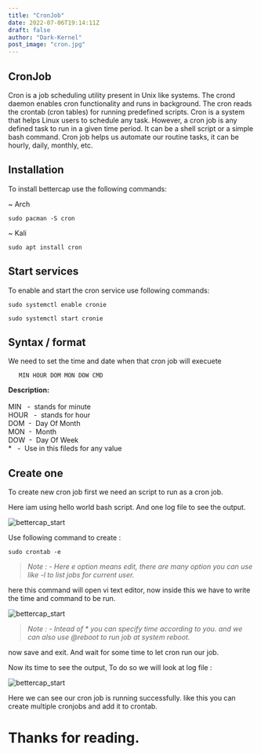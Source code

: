 ```yaml
---
title: "CronJob"
date: 2022-07-06T19:14:11Z
draft: false
author: "Dark-Kernel"
post_image: "cron.jpg"
---
```


## CronJob

Cron is a job scheduling utility present in Unix like systems. The crond daemon enables cron functionality and runs in background. The cron reads the crontab (cron tables) for running predefined scripts.
Cron is a system that helps Linux users to schedule any task. However, a cron job is any defined task to run in a given time period. It can be a shell script or a simple bash command. Cron job helps us automate our routine tasks, it can be hourly, daily, monthly, etc.


## Installation

To install bettercap use the following commands:

~ Arch

	sudo pacman -S cron

~ Kali

	sudo apt install cron


## Start services

To enable and start the cron service use following commands:

	sudo systemctl enable cronie

	sudo systemctl start cronie


## Syntax / format

We need to set the time and date when that cron job will execuete

       MIN HOUR DOM MON DOW CMD 

**Description:**<br>
<br>
MIN     &nbsp; - &nbsp;stands for minute <br>
HOUR &nbsp; - &nbsp;stands for hour <br>
DOM    &nbsp;-  &nbsp;Day Of Month <br>
MON    &nbsp;- &nbsp;Month <br>
DOW    &nbsp;- &nbsp;Day Of Week <br>
    *        &nbsp; - &nbsp;Use in this fileds for any value  <br>




## Create one

To create new cron job first we need an script to run as a cron job.

Here iam using hello world bash script. 
And one log file to see the output.

![bettercap_start](/hellosh.png)

Use following command to create :

	sudo crontab -e

 >*Note : -  Here e option means edit, there are many option you can use like -l to list jobs for current user.*

 here this command will open vi text editor, now inside this we have to write the time and command to be run.

 ![bettercap_start](/crontab.png)

>*Note : - Intead of * you can specify time according to you. and we can also use @reboot to run job at system reboot.*

now save and exit.
And wait for some time to let cron run our job.

Now its time to see the output,
To do so we will look at log file : 

 ![bettercap_start](tail_hello.png)

Here we can see our cron job is running successfully.
like this you can create multiple cronjobs and add it to crontab.



# **Thanks for reading.**








